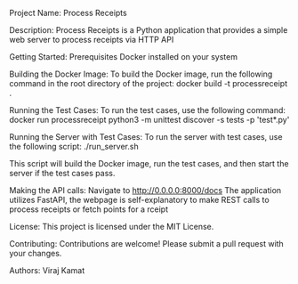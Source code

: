 Project Name:
Process Receipts

Description:
Process Receipts is a Python application that provides a simple web server to process receipts via HTTP API

Getting Started:
 Prerequisites
  Docker installed on your system

Building the Docker Image:
 To build the Docker image, run the following command in the root directory of the project:
  docker build -t processreceipt .



Running the Test Cases:
 To run the test cases, use the following command:
  docker run processreceipt python3 -m unittest discover -s tests -p 'test*.py'

Running the Server with Test Cases:
 To run the server with test cases, use the following script:
  ./run_server.sh

This script will build the Docker image, run the test cases, and then start the server if the test cases pass.


Making the API calls:
 Navigate to http://0.0.0.0:8000/docs
 The application utilizes FastAPI, the webpage is self-explanatory to make REST calls to process receipts or fetch points for a rceipt

License:
This project is licensed under the MIT License.

Contributing:
Contributions are welcome! Please submit a pull request with your changes.

Authors:
Viraj Kamat
